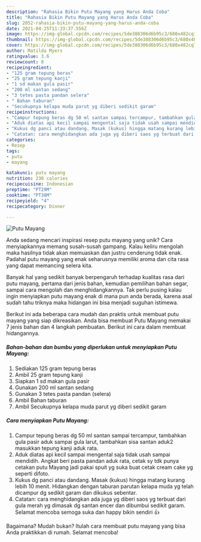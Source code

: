 ```yaml
---
description: "Rahasia Bikin Putu Mayang yang Harus Anda Coba"
title: "Rahasia Bikin Putu Mayang yang Harus Anda Coba"
slug: 2052-rahasia-bikin-putu-mayang-yang-harus-anda-coba
date: 2021-04-25T11:33:37.556Z
image: https://img-global.cpcdn.com/recipes/5de388306d6b95c3/680x482cq70/putu-mayang-foto-resep-utama.jpg
thumbnail: https://img-global.cpcdn.com/recipes/5de388306d6b95c3/680x482cq70/putu-mayang-foto-resep-utama.jpg
cover: https://img-global.cpcdn.com/recipes/5de388306d6b95c3/680x482cq70/putu-mayang-foto-resep-utama.jpg
author: Matilda Myers
ratingvalue: 3.6
reviewcount: 8
recipeingredient:
- "125 gram tepung beras"
- "25 gram tepung kanji"
- "1 sd makan gula pasir"
- "200 ml santan sedang"
- "3 tetes pasta pandan selera"
- " Bahan taburan"
- "Secukupnya kelapa muda parut yg diberi sedikit garam"
recipeinstructions:
- "Campur tepung beras dg 50 ml santan sampai tercampur, tambahkan gula pasir aduk sampai gula larut, tambahkan sisa santan aduk2 masukkan tepung kanji aduk rata."
- "Aduk diatas api kecil sampai mengental saja tidak usah sampai mendidih. Angkat beri pasta pandan aduk rata, cetak sy tdk punya cetakan putu Mayang jadi pakai spuit yg suka buat cetak cream cake yg seperti difoto."
- "Kukus dg panci atau dandang. Masak (kukus) hingga matang kurang lebih 10 menit. Hidangkan dengan taburan parutan kelapa muda yg telah dicampur dg sedikit garam dan dikukus sebentar."
- "Catatan: cara menghidangkan ada juga yg diberi saos yg terbuat dari gula merah yg dimasak dg santan encer dan dibumbui sedikit garam. Selamat mencoba semoga suka dan happy bikin sendiri 👍"
categories:
- Resep
tags:
- putu
- mayang

katakunci: putu mayang 
nutrition: 238 calories
recipecuisine: Indonesian
preptime: "PT29M"
cooktime: "PT38M"
recipeyield: "4"
recipecategory: Dinner

---
```



![Putu Mayang](https://img-global.cpcdn.com/recipes/5de388306d6b95c3/680x482cq70/putu-mayang-foto-resep-utama.jpg)

Anda sedang mencari inspirasi resep putu mayang yang unik? Cara menyiapkannya memang susah-susah gampang. Kalau keliru mengolah maka hasilnya tidak akan memuaskan dan justru cenderung tidak enak. Padahal putu mayang yang enak seharusnya memiliki aroma dan cita rasa yang dapat memancing selera kita.

Banyak hal yang sedikit banyak berpengaruh terhadap kualitas rasa dari putu mayang, pertama dari jenis bahan, kemudian pemilihan bahan segar, sampai cara mengolah dan menghidangkannya. Tak perlu pusing kalau ingin menyiapkan putu mayang enak di mana pun anda berada, karena asal sudah tahu triknya maka hidangan ini bisa menjadi suguhan istimewa.




Berikut ini ada beberapa cara mudah dan praktis untuk membuat putu mayang yang siap dikreasikan. Anda bisa membuat Putu Mayang memakai 7 jenis bahan dan 4 langkah pembuatan. Berikut ini cara dalam membuat hidangannya.

<!--inarticleads1-->

##### Bahan-bahan dan bumbu yang diperlukan untuk menyiapkan Putu Mayang:

1. Sediakan 125 gram tepung beras
1. Ambil 25 gram tepung kanji
1. Siapkan 1 sd makan gula pasir
1. Gunakan 200 ml santan sedang
1. Gunakan 3 tetes pasta pandan (selera)
1. Ambil  Bahan taburan
1. Ambil Secukupnya kelapa muda parut yg diberi sedikit garam




<!--inarticleads2-->

##### Cara menyiapkan Putu Mayang:

1. Campur tepung beras dg 50 ml santan sampai tercampur, tambahkan gula pasir aduk sampai gula larut, tambahkan sisa santan aduk2 masukkan tepung kanji aduk rata.
1. Aduk diatas api kecil sampai mengental saja tidak usah sampai mendidih. Angkat beri pasta pandan aduk rata, cetak sy tdk punya cetakan putu Mayang jadi pakai spuit yg suka buat cetak cream cake yg seperti difoto.
1. Kukus dg panci atau dandang. Masak (kukus) hingga matang kurang lebih 10 menit. Hidangkan dengan taburan parutan kelapa muda yg telah dicampur dg sedikit garam dan dikukus sebentar.
1. Catatan: cara menghidangkan ada juga yg diberi saos yg terbuat dari gula merah yg dimasak dg santan encer dan dibumbui sedikit garam. Selamat mencoba semoga suka dan happy bikin sendiri 👍




Bagaimana? Mudah bukan? Itulah cara membuat putu mayang yang bisa Anda praktikkan di rumah. Selamat mencoba!
